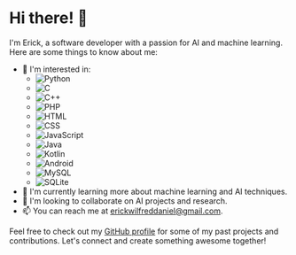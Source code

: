 # Hi there! 👋

I'm Erick, a software developer with a passion for AI and machine learning. Here are some things to know about me:

- 👀 I'm interested in:
  - ![Python](https://img.shields.io/badge/-Python-3776AB?logo=python&logoColor=white)
  - ![C](https://img.shields.io/badge/-C-A8B9CC?logo=c&logoColor=white)
  - ![C++](https://img.shields.io/badge/-C++-00599C?logo=c%2B%2B&logoColor=white)
  - ![PHP](https://img.shields.io/badge/-PHP-777BB4?logo=php&logoColor=white)
  - ![HTML](https://img.shields.io/badge/-HTML-E34F26?logo=html5&logoColor=white)
  - ![CSS](https://img.shields.io/badge/-CSS-1572B6?logo=css3&logoColor=white)
  - ![JavaScript](https://img.shields.io/badge/-JavaScript-F7DF1E?logo=javascript&logoColor=white)
  - ![Java](https://img.shields.io/badge/-Java-007396?logo=java&logoColor=white)
  - ![Kotlin](https://img.shields.io/badge/-Kotlin-0095D5?logo=kotlin&logoColor=white)
  - ![Android](https://img.shields.io/badge/-Android-3DDC84?logo=android&logoColor=white)
  - ![MySQL](https://img.shields.io/badge/-MySQL-4479A1?logo=mysql&logoColor=white)
  - ![SQLite](https://img.shields.io/badge/-SQLite-003B57?logo=sqlite&logoColor=white)
- 🌱 I'm currently learning more about machine learning and AI techniques.
- 💞️ I'm looking to collaborate on AI projects and research.
- 📫 You can reach me at [erickwilfreddaniel@gmail.com](mailto:erickwilfreddaniel@gmail.com).

Feel free to check out my [GitHub profile](https://github.com/ErickWDaniel) for some of my past projects and contributions. Let's connect and create something awesome together!


<!---
ErickWDaniel/ErickWDaniel is a ✨ special ✨ repository because its `README.md` (this file) appears on your GitHub profile.
You can click the Preview link to take a look at your changes.
--->
